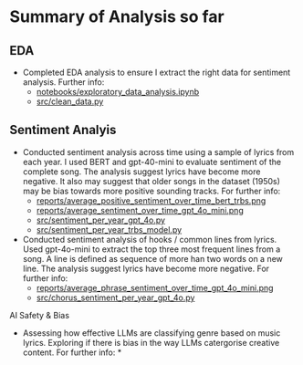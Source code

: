 # Summary of Analysis so far


## EDA

* Completed EDA analysis to ensure I extract the right data for sentiment analysis. Further info:
    * [notebooks/exploratory_data_analysis.ipynb](https://github.com/wanyakrecipes/lyrical_sentiment/blob/main/notebooks/exploratory_data_analysis.ipynb)
    * [src/clean_data.py](https://github.com/wanyakrecipes/lyrical_sentiment/blob/main/src/clean_data.py)


## Sentiment Analyis

* Conducted sentiment analysis across time using a sample of lyrics from each year. I used BERT and gpt-40-mini to evaluate sentiment of the complete song. The analysis suggest lyrics have become more negative. It also may suggest that older songs in the dataset (1950s) may be bias towards more positive sounding tracks. For further info:
    * [reports/average_positive_sentiment_over_time_bert_trbs.png](https://github.com/wanyakrecipes/lyrical_sentiment/blob/main/reports/average_positive_sentiment_over_time_bert_trbs.png)
    * [reports/average_sentiment_over_time_gpt_4o_mini.png](https://github.com/wanyakrecipes/lyrical_sentiment/blob/main/reports/average_sentiment_over_time_gpt_4o_mini.png)
    * [src/sentiment_per_year_gpt_4o.py](https://github.com/wanyakrecipes/lyrical_sentiment/blob/main/src/sentiment_per_year_gpt_4o.py)
    * [src/sentiment_per_year_trbs_model.py](https://github.com/wanyakrecipes/lyrical_sentiment/blob/main/src/sentiment_per_year_trbs_model.py)
* Conducted sentiment analysis of hooks / common lines from lyrics. Used gpt-4o-mini to extract the top three most frequent lines from a song. A line is defined as sequence of more han two words on a new line. The analysis suggest lyrics have become more negative. For further info:
    * [reports/average_phrase_sentiment_over_time_gpt_4o_mini.png](https://github.com/wanyakrecipes/lyrical_sentiment/blob/main/reports/average_phrase_sentiment_over_time_gpt_4o_mini.png)
    * [src/chorus_sentiment_per_year_gpt_4o.py](https://github.com/wanyakrecipes/lyrical_sentiment/blob/main/src/chorus_sentiment_per_year_gpt_4o.py)


AI Safety & Bias
* Assessing how effective LLMs are classifying genre based on music lyrics. Exploring if there is bias in the way LLMs catergorise creative content. For further info:
    * 
